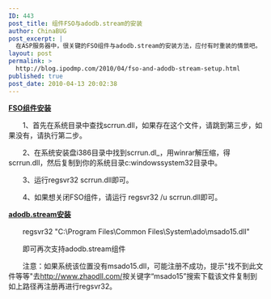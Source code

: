 ```yaml
---
ID: 443
post_title: 组件FSO与adodb.stream的安装
author: ChinaBUG
post_excerpt: |
  在ASP服务器中，很关键的FSO组件与adodb.stream的安装方法，应付有时重装的情景吧。
layout: post
permalink: >
  http://blog.ipodmp.com/2010/04/fso-and-adodb-stream-setup.html
published: true
post_date: 2010-04-13 20:02:38
---
```

<span style="text-decoration: underline;"><strong>FSO组件安装</strong></span>

　　1、首先在系统目录中查找scrrun.dll，如果存在这个文件，请跳到第三步，如果没有，请执行第二步。

　　2、在系统安装盘i386目录中找到scrrun.dl_，用winrar解压缩，得scrrun.dll，然后复制到你的系统目录c:windowssystem32目录中。

　　3、运行regsvr32 scrrun.dll即可。

　　4、如果想关闭FSO组件，请运行 regsvr32 /u scrrun.dll即可。

<strong><span style="text-decoration: underline;">adodb.stream安装</span></strong>

　　regsvr32 "C:\Program Files\Common Files\System\ado\msado15.dll"

　　即可再次支持adodb.stream组件

　　注意：如果系统该位置没有msado15.dll，可能注册不成功，提示"找不到此文件等等"去<a href="http://www.zhaodll.com/">http://www.zhaodll.com/</a>按关键字“msado15”搜索下载该文件复制到如上路径再注册再进行regsvr32。